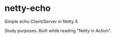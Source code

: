 # netty-echo
Simple echo Client/Server in Netty 4.

Study purposes. Built while reading "Netty in Action".
